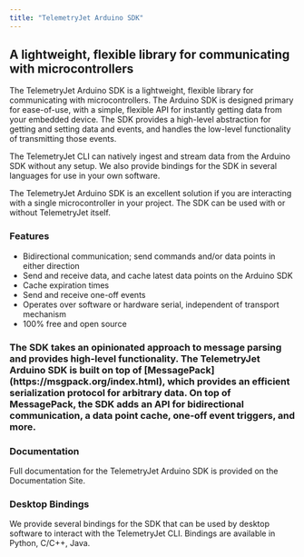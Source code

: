```yaml
---
title: "TelemetryJet Arduino SDK"
---
```

<div class="sectionWrapper">
    <section class="landingSection">
        <div class="sectionBackground">
		</div>
		<div class="sectionForeground">
			<div class="row top-xs between-xs">
				<div class="col-xs-12">
                    <h1>A lightweight, flexible library for communicating with microcontrollers</h1>
                    <p>
                    The TelemetryJet Arduino SDK is a lightweight, flexible library for communicating with microcontrollers. The Arduino SDK is designed primary for ease-of-use, with a simple, flexible API for instantly getting data from your embedded device. The SDK provides a high-level abstraction for getting and setting data and events, and handles the low-level functionality of transmitting those events.
                    </p>
                    <p>
                    The TelemetryJet CLI can natively ingest and stream data from the Arduino SDK without any setup. We also provide bindings for the SDK in several languages for use in your own software.
                    </p>
                    <p>
                    The TelemetryJet Arduino SDK is an excellent solution if you are interacting with a single microcontroller in your project. The SDK can be used with or without TelemetryJet itself.
                    </p>
                    <h3>Features</h3>
                    <ul>
                    <li>Bidirectional communication; send commands and/or data points in either direction</li>
                    <li>Send and receive data, and cache latest data points on the Arduino SDK</li>
                    <li>Cache expiration times</li>
                    <li>Send and receive one-off events</li>
                    <li>Operates over software or hardware serial, independent of transport mechanism</li>
                    <li>100% free and open source</li>
                    </ul>
                    <h3>
                    <p>
                    The SDK takes an opinionated approach to message parsing and provides high-level functionality.
                    The TelemetryJet Arduino SDK is built on top of [MessagePack](https://msgpack.org/index.html), which provides an efficient serialization protocol for arbitrary data. On top of MessagePack, the SDK adds
                    an API for bidirectional communication, a data point cache, one-off event triggers, and more.
                    </p>
                    <h3>Documentation</h3>
                    <p>Full documentation for the TelemetryJet Arduino SDK is provided on the Documentation Site.
                    </p>
                    <h3>Desktop Bindings</h3>
                    <p>We provide several bindings for the SDK that can be used by desktop software to interact with the 
TelemetryJet CLI. Bindings are available in Python, C/C++, Java.
                    </p>
                </div>
			</div>
			<div class="clearfix"></div>
		</div>
    </section>
</div>